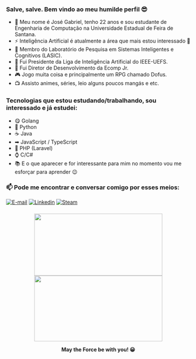 ### Salve, salve. Bem vindo ao meu humilde perfil 😎

- 💬 Meu nome é José Gabriel, tenho 22 anos e sou estudante de Engenharia de Computação na Universidade Estadual de Feira de Santana.
- ⚡ Inteligência Artificial é atualmente a área que mais estou interessado 🎯
- 🔬 Membro do Laboratório de Pesquisa em Sistemas Inteligentes e Cognitivos (LASIC).
- 🧠 Fui Presidente da Liga de Inteligência Artificial do IEEE-UEFS.
- 💼 Fui Diretor de Desenvolvimento da Ecomp Jr.
- 🎮 Jogo muita coisa e principalmente um RPG chamado Dofus.
- 📺 Assisto animes, séries, leio alguns poucos mangás e etc.

### Tecnologias que estou estudando/trabalhando, sou interessado e já estudei:

- 😋 Golang
- 🐍 Python
- ☕ Java
- ➡ JavaScript / TypeScript
- 🐘 PHP (Laravel)
- ⌚ C/C#
- 📚 E o que aparecer e for interessante para mim no momento vou me esforçar para aprender 😉

### 📫 Pode me encontrar e conversar comigo por esses meios:

[![E-mail](https://img.shields.io/badge/engcgabrielgomes@gmail.com.br-red?logo=gmail&logoColor=white)](https://mail.google.com/mail/u/0/?view=cm&fs=1&tf=1&source=mailto&to=engcgabrielgomes@gmail.com.br)
[![Linkedin](https://img.shields.io/badge/josegabrielgomes-blue?logo=linkedin)](https://www.linkedin.com/in/jos%C3%A9-gabriel-gomes-3493b2199/)
[![Steam](https://img.shields.io/badge/-Steam-lightgrey)](https://steamcommunity.com/id/lonelytip/)
### 

<div align="center">
  <img height="170em" width="350em" src="https://github-readme-stats.vercel.app/api/top-langs/?username=JoSGomes&layout=compact&theme=cobalt">
  <img height="180em" width="350em" src="https://github-readme-streak-stats.herokuapp.com?user=JoSGomes&theme=cobalt">
</div>

<div align="center"> <p> <b> May the Force be with you! 😀 </b> </p> </div>
